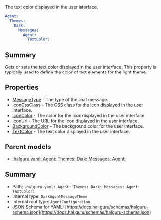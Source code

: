 <!--
title: TextColor
description: The text color displayed in the user interface.
version: 1.40.3-beta.6
generated: true
date: 2025-04-28
node: This file is generated by the command-line program: `halguru manual -c -m`
-->


The text color displayed in the user interface.

```yaml
Agent:
  Themes:
    Dark:
      Messages:
        Agent:
          TextColor:
```

## Summary

Gets or sets the text color displayed in the user interface. This property is typically used to define the color of text elements for the light theme.

## Properties

* [MessageType]((halguru)-agent-themes-dark-messages-agent-messagetype.md) - The type of the chat message.
* [IconCssClass]((halguru)-agent-themes-dark-messages-agent-iconcssclass.md) - The CSS class for the icon displayed in the user interface.
* [IconColor]((halguru)-agent-themes-dark-messages-agent-iconcolor.md) - The color for the icon displayed in the user interface.
* [IconUrl]((halguru)-agent-themes-dark-messages-agent-iconurl.md) - The URL for the icon displayed in the user interface.
* [BackgroundColor]((halguru)-agent-themes-dark-messages-agent-backgroundcolor.md) - The background color for the user interface.
* [TextColor]((halguru)-agent-themes-dark-messages-agent-textcolor.md) - The text color displayed in the user interface.

## Parent models

* [.halguru.yaml: Agent: Themes: Dark: Messages: Agent:]((halguru)-agent-themes-dark-messages-agent.md)
## Summary

* Path: `.halguru.yaml: Agent: Themes: Dark: Messages: Agent: TextColor:`
* Internal type: `DarkAgentMessageTheme`
* Internal root type: `AgentConfiguration`
* JSON Schema for YAML: [https://docs.hal.guru/schemas/halguru-schema.json](https://docs.hal.guru/schemas/halguru-schema.json)
